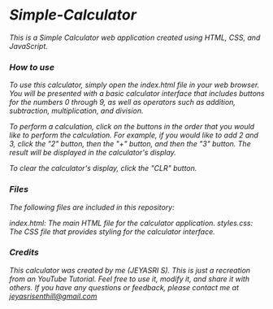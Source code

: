 # ***Simple-Calculator***

*This is a Simple Calculator web application created using HTML, CSS, and JavaScript.*

### ***How to use***
*To use this calculator, simply open the index.html file in your web browser. You will be presented with a basic calculator interface that includes buttons for the numbers 0 through 9, as well as operators such as addition, subtraction, multiplication, and division.*

*To perform a calculation, click on the buttons in the order that you would like to perform the calculation. For example, if you would like to add 2 and 3, click the "2" button, then the "+" button, and then the "3" button. The result will be displayed in the calculator's display.*

*To clear the calculator's display, click the "CLR" button.*

### ***Files***
*The following files are included in this repository:*

*index.html: The main HTML file for the calculator application.
styles.css: The CSS file that provides styling for the calculator interface.*

### ***Credits***
*This calculator was created by me (JEYASRI S). This is just a recreation from an YouTube Tutorial. Feel free to use it, modify it, and share it with others. If you have any questions or feedback, please contact me at jeyasrisenthill@gmail.com*
